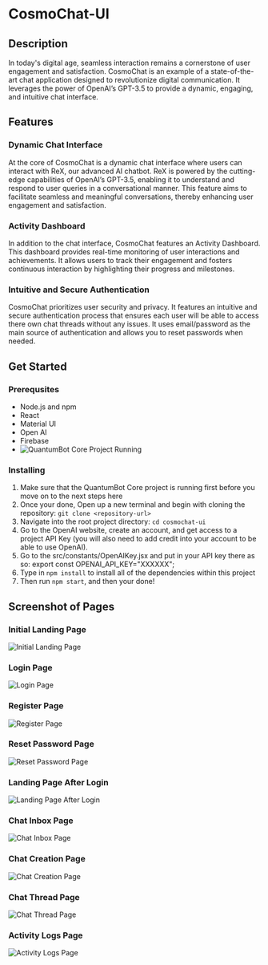 # CosmoChat-UI

## Description
In today's digital age, seamless interaction remains a cornerstone of user engagement and satisfaction. CosmoChat is an example of a state-of-the-art chat application designed to revolutionize digital communication. It leverages the power of OpenAI’s GPT-3.5 to provide a dynamic, engaging, and intuitive chat interface.

## Features
### Dynamic Chat Interface
At the core of CosmoChat is a dynamic chat interface where users can interact with ReX, our advanced AI chatbot. ReX is powered by the cutting-edge capabilities of OpenAI’s GPT-3.5, enabling it to understand and respond to user queries in a conversational manner. This feature aims to facilitate seamless and meaningful conversations, thereby enhancing user engagement and satisfaction.

### Activity Dashboard
In addition to the chat interface, CosmoChat features an Activity Dashboard. This dashboard provides real-time monitoring of user interactions and achievements. It allows users to track their engagement and fosters continuous interaction by highlighting their progress and milestones.

### Intuitive and Secure Authentication
CosmoChat prioritizes user security and privacy. It features an intuitive and secure authentication process that ensures each user will be able to access there own chat threads without any issues. It uses email/password as the main source of authentication and allows you to reset passwords when needed.


## Get Started

### Prerequsites
- Node.js and npm
- React
- Material UI
- Open AI
- Firebase
- ![QuantumBot Core Project Running](https://github.com/LiangChu1/Rex-chatbot)
### Installing

1. Make sure that the QuantumBot Core project is running first before you move on to the next steps here
2. Once your done, Open up a new terminal and begin with cloning the repository: `git clone <repository-url>`
3. Navigate into the root project directory: `cd cosmochat-ui`
4. Go to the OpenAI website, create an account, and get access to a project API Key (you will also need to add credit into your account to be able to use OpenAI).
5. Go to the src/constants/OpenAIKey.jsx and put in your API key there as so: export const OPENAI_API_KEY="XXXXXX";
6. Type in `npm install` to install all of the dependencies within this project
7. Then run `npm start`, and then your done!

## Screenshot of Pages

### Initial Landing Page
![Initial Landing Page](PageScreenshots/Initial_Landing_Page.png)

### Login Page
![Login Page](PageScreenshots/Login_Page.png)

### Register Page
![Register Page](PageScreenshots/Register_Page.png)

### Reset Password Page
![Reset Password Page](PageScreenshots/Reset_Password_Page.png)

### Landing Page After Login
![Landing Page After Login](PageScreenshots/Landing_Page_After_Login.png)

### Chat Inbox Page
![Chat Inbox Page](PageScreenshots/Chat_Inbox.png)

### Chat Creation Page
![Chat Creation Page](PageScreenshots/Chat_Creation.png)

### Chat Thread Page
![Chat Thread Page](PageScreenshots/Chat_Thread.png)

### Activity Logs Page
![Activity Logs Page](PageScreenshots/Activity_Logs.png)
